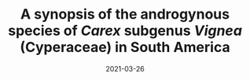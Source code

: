 ---
title: "A synopsis of the androgynous species of <i>Carex</i> subgenus <i>Vignea</i> (Cyperaceae) in South America"
collection: publications
permalink: /publication/Jiménez-Mejías et al 2021 BJLS Androgynous SA
date: 2021-03-26
venue: 'Botanical Journal of the Linnean Society'
paperurl: '/files/pdf/research/Jiménez-Mejías et al 2021 BJLS Androgynous SA.pdf'
link: 'https://doi.org/10.1093/botlinnean/boaa100'
#code: 'https://doi.org/...'
#github: 'https://github.com/jimarcor/...'
#figshare: 'https://figshare.com/...
citation: 'Jiménez-Mejías P, Martín-Bravo S, <b>Márquez-Corro JI</b>, Donadío S, Roalson EH, Naczi R. 2021. &quot;A synopsis of the androgynous species of Carex subgenus Vignea (Cyperaceae) in South America&quot; <i>Botanical Journal of the Linnean Society</i> 196(2): 188-220. doi:10.1093/botlinnean/boaa100'
---